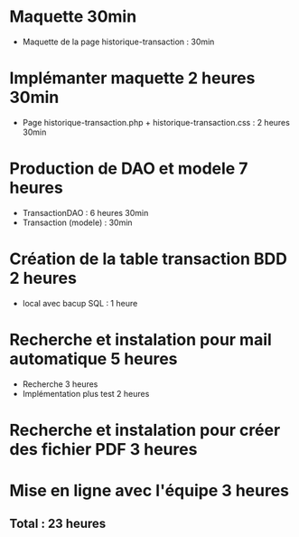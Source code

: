 # Maquette 30min
- Maquette de la page historique-transaction : 30min
# Implémanter maquette 2 heures 30min
- Page historique-transaction.php + historique-transaction.css : 2 heures 30min
# Production de DAO et modele 7 heures
- TransactionDAO : 6 heures 30min
- Transaction (modele) : 30min
# Création de la table transaction BDD 2 heures
- local avec bacup SQL : 1 heure
# Recherche et instalation pour mail automatique 5 heures
- Recherche 3 heures
- Implémentation plus test 2 heures
# Recherche et instalation pour créer des fichier PDF 3 heures
# Mise en ligne avec l'équipe 3 heures
## Total : 23 heures
